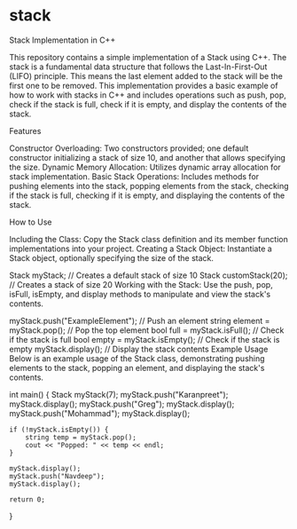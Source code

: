 # stack

Stack Implementation in C++

This repository contains a simple implementation of a Stack using C++. The stack is a fundamental data structure that follows the Last-In-First-Out (LIFO) principle. This means the last element added to the stack will be the first one to be removed. This implementation provides a basic example of how to work with stacks in C++ and includes operations such as push, pop, check if the stack is full, check if it is empty, and display the contents of the stack.

Features

Constructor Overloading: Two constructors provided; one default constructor initializing a stack of size 10, and another that allows specifying the size.
Dynamic Memory Allocation: Utilizes dynamic array allocation for stack implementation.
Basic Stack Operations: Includes methods for pushing elements into the stack, popping elements from the stack, checking if the stack is full, checking if it is empty, and displaying the contents of the stack.

How to Use

Including the Class: Copy the Stack class definition and its member function implementations into your project.
Creating a Stack Object: Instantiate a Stack object, optionally specifying the size of the stack.


Stack myStack; // Creates a default stack of size 10
Stack customStack(20); // Creates a stack of size 20
Working with the Stack: Use the push, pop, isFull, isEmpty, and display methods to manipulate and view the stack's contents.


myStack.push("ExampleElement"); // Push an element
string element = myStack.pop(); // Pop the top element
bool full = myStack.isFull(); // Check if the stack is full
bool empty = myStack.isEmpty(); // Check if the stack is empty
myStack.display(); // Display the stack contents
Example Usage
Below is an example usage of the Stack class, demonstrating pushing elements to the stack, popping an element, and displaying the stack's contents.

int main() {
    Stack myStack(7);
    myStack.push("Karanpreet");
    myStack.display();
    myStack.push("Greg");
    myStack.display();
    myStack.push("Mohammad");
    myStack.display();

    if (!myStack.isEmpty()) {
        string temp = myStack.pop();
        cout << "Popped: " << temp << endl;
    }

    myStack.display();
    myStack.push("Navdeep");
    myStack.display();

    return 0;
}
